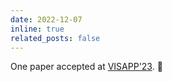 ```yaml
---
date: 2022-12-07
inline: true
related_posts: false
---
```


One paper accepted at [VISAPP'23](https://visapp.scitevents.org/?y=2023). :tada:
